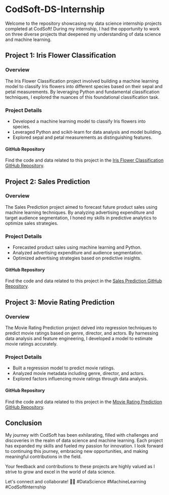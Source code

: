 # CodSoft-DS-Internship

Welcome to the repository showcasing my data science internship projects completed at CodSoft! During my internship, I had the opportunity to work on three diverse projects that deepened my understanding of data science and machine learning.

## Project 1: Iris Flower Classification

### Overview
The Iris Flower Classification project involved building a machine learning model to classify Iris flowers into different species based on their sepal and petal measurements. By leveraging Python and fundamental classification techniques, I explored the nuances of this foundational classification task.

### Project Details
- Developed a machine learning model to classify Iris flowers into species.
- Leveraged Python and scikit-learn for data analysis and model building.
- Explored sepal and petal measurements as distinguishing features.

#### GitHub Repository
Find the code and data related to this project in the [Iris Flower Classification GitHub Repository](https://github.com/chandanthota75/CodSoft-DS-Internship/tree/main/Task%201%3A%20Iris%20Flower%20Classification).

## Project 2: Sales Prediction

### Overview
The Sales Prediction project aimed to forecast future product sales using machine learning techniques. By analyzing advertising expenditure and target audience segmentation, I honed my skills in predictive analytics to optimize sales strategies.

### Project Details
- Forecasted product sales using machine learning and Python.
- Analyzed advertising expenditure and audience segmentation.
- Optimized advertising strategies based on predictive insights.

#### GitHub Repository
Find the code and data related to this project in the [Sales Prediction GitHub Repository](https://github.com/chandanthota75/CodSoft-DS-Internship/tree/main/Task%202%3A%20Sales%20Prediction).

## Project 3: Movie Rating Prediction

### Overview
The Movie Rating Prediction project delved into regression techniques to predict movie ratings based on genre, director, and actors. By harnessing data analysis and feature engineering, I developed a model to estimate movie ratings accurately.

### Project Details
- Built a regression model to predict movie ratings.
- Analyzed movie metadata including genre, director, and actors.
- Explored factors influencing movie ratings through data analysis.

#### GitHub Repository
Find the code and data related to this project in the [Movie Rating Prediction GitHub Repository](link_to_your_repository).

## Conclusion
My journey with CodSoft has been exhilarating, filled with challenges and discoveries in the realm of data science and machine learning. Each project has expanded my skills and fueled my passion for innovation. I look forward to continuing this journey, embracing new opportunities, and making meaningful contributions in the field.

Your feedback and contributions to these projects are highly valued as I strive to grow and excel in the world of data science.

Let's connect and collaborate! 🚀🌟 #DataScience #MachineLearning #CodSoftInternship
